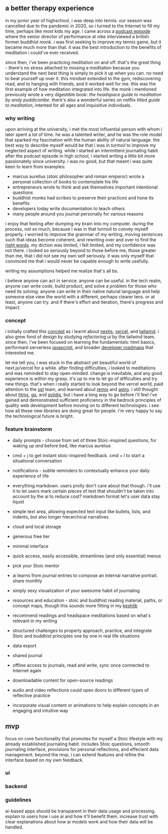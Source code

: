 
## a better therapy experience

in my junior year of highschool, i was deep into tennis. our season was cancelled due to the pandemic in 2020, so i
turned to the Internet to fill my time, perhaps like most kids my age. i came across a [podcast episode](https://podcasts.apple.com/us/podcast/trained/id1414073313?i=1000417484122) where the senior director of performance at nike interviewed a british former buddhist monk. i was first seeking to improve my tennis game, but it became much more than that. it was the best introduction to the benefits of meditation i could've ever received.

since then, i've been practicing meditation on and off. that's the great thing - there's no stress attached
to missing a meditation because you understand the next best thing is simply to pick it up when you can. no need
to beat yourself up over it. this mindset extended to the gym, rediscovering read, and to hanging with friends, and it
worked well for me. this was the first example of how meditation integrated into life. the monk i mentioned previously wrote a very digestible book: *the headspace guide to meditation by andy puddicombe*. there's also a wonderful series on netflix titled *guide to meditation*, intented for all ages and inquisitive individuals.

### why writing

upon arriving at the university, i met the most influential person with whom i later spent a lot of time. he was a talented writer, and he was the role model that sparked my fascination with the human ability of natural language. the best way
to describe myself would be that i was in *turmoil* to improve my neglected aspect of writing. while i
started an intermittent journaling habit after the podcast episode in high school, i started writing a little bit more
passionately since university. i was no good, but that meant i was quite keen to learn from examples:

- marcus aurelius (stoic philosopher and roman emperor) wrote a personal collection of books to contemplate his life
- entrepreneurs wrote to think and ask themselves important intentional questions
- buddhist monks had scribes to preserve their practices and hone its benefits
- developers today write documentation to teach others
- many people around you journal personally for various reasons

i enjoy that feeling after dumping my brain into my computer. during the process, not so much, because i was in
that turmoil to convey myself properly. i worried to improve the grammar of my writing, moving sentences such
that ideas become coherent, and rewriting over and over to find the [right words](https://onelook.com/thesaurus/?s=finding%20the%20right%20words%20at%20the%20right%20time). my diction was limited, i felt limited, and my confidence was not there. i looked so seriously beyond to those before me, those greater than me, that i did not see my
own self seriously. it was only myself that convinced me that i would never be capable enough to write usefully.

writing my assumptions helped me realize that's all bs.

i believe anyone can act in service. anyone can be useful. in the tech realm, anyone can write code, build product, and solve a problem for
those who need its solving. anyone can write in their native natural language and help someone else view the world with a different, perhaps
clearer lens. or at least, anyone can try. and if there's effort and iteration, there's progress and impact.

### concept

i initially crafted this [concept](https://rishi-sadanandan-therapy.vercel.app/) as i learnt about [nextjs](https://nextjs.org/), [vercel](https://vercel.com/home), and [tailwind](https://tailwindcss.com/). i also grew fond of design by studying _refactoring ui_ by the tailwind team. since then, i've been focused on learning the fundamentals: html basics, performant serverless [javascript](https://github.com/getify/you-dont-know-js/tree/1st-ed), and broader [developer roadmaps](https://roadmap.sh/) that interested me.

let me tell you, i was stuck in the abstract yet beautiful world of next.js/vercel for a while. after finding difficulties, i looked to meditations and was reminded to stay open-minded. change is inevitable, and any good experience is within my grasp. it's up to me to let go of difficulties and try new things. that's when i really started to look beyond the vercel world, paid attention to the [sst](https://sst.dev/) team, and learned about [remix](https://remix.run/) and [astro](https://astro.build/). i still thought about [htmx](https://htmx.org/), [go](https://go.dev/), and [solidjs](https://www.solidjs.com/), but i have a long way to go before i'll feel i've gained and demonstrated sufficient proficiency in the bedrock principles of quality web development before moving on to different technologies. i see how all these new libraries are doing great for people. i'm very happy to say the technological future is bright.

### feature brainstorm

- daily prompts - choose from set of three Stoic-inspired questions, for waking up *and* before bed, like marcus
  aurelius
- cmd + j to get instant stoic-inspired feedback. cmd + l to start a situational conversation 
- notifications - subtle reminders to contextually enhance your daily experience of life

- everything markdown. users prolly don't care about that though. i'll use it to let users mark certain pieces of text
  that shouldn't be taken into account by the ai to reduce cost? markdown format let's user data stay liquid
- simple text area, allowing expected text input like bullets, lists, and indents, but also longer hierarchical
  narratives

- cloud and local storage
- generous free tier

- minimal interface
- quick access, easily accessible, streamlines (and only essential) menus

- pick your Stoic mentor
- ai learns from journal entries to compose an internal narrative portrait. share monthly
- simply sexy visualization of your awesome habit of journaling
- resources and education - stoic and buddhist reading material, paths, or concept maps, though this sounds more fitting in my [keshlib](../contemplation/)
- recommend readings and headspace meditations based on what's relevant in my writing
- structured challenges to properly approach, practice, and integrate Stoic and buddhist principles one by one in real life situations
- data export
- shared journal
- offline access to journals, read and write, sync once connected to Internet again
- downloadable content for open-source readings
- audio and video reflections could open doors to different types of reflective practice
- incorporate visual content or animations to help explain concepts in an engaging and intuitive way


## mvp

focus on core functionality that promotes for myself a Stoic lifestyle with my already established journaling habit.
includes Stoic questions, smooth journaling interface, provisions for personal reflections, and effecient data
management. beyond the mvp, i can extend features and refine the interface based on my own feedback.

### ui

### backend

### guidelines

ai-based apps should be transparent in their data usage and processing. explain to users how i use ai and how it'll benefit them. increase trust with clear explanations about how ai models work and how their data will be handled.

